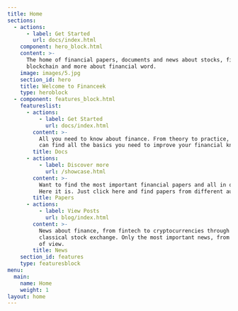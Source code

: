 ```yaml
---
title: Home
sections:
  - actions:
      - label: Get Started
        url: docs/index.html
    component: hero_block.html
    content: >-
      The home of financial papers, documents and news about stocks, fintech,
      blockchain and more about financial word.
    image: images/5.jpg
    section_id: hero
    title: Welcome to Financeek
    type: heroblock
  - component: features_block.html
    featureslist:
      - actions:
          - label: Get Started
            url: docs/index.html
        content: >-
          All you need to know about finance. From theory to practice, here you
          can find all the basics you need to improve your financial knowledge.
        title: Docs
      - actions:
          - label: Discover more
            url: /showcase.html
        content: >-
          Want to find the most important financial papers and all in one place?
          Here it is. Just click here and find papers from different authors.
        title: Papers
      - actions:
          - label: View Posts
            url: blog/index.html
        content: >-
          News about finance, from fintech to cryptocurrencies through the
          classical stock exchange. Only the most important news, from our point
          of view.
        title: News
    section_id: features
    type: featuresblock
menu:
  main:
    name: Home
    weight: 1
layout: home
---
```


